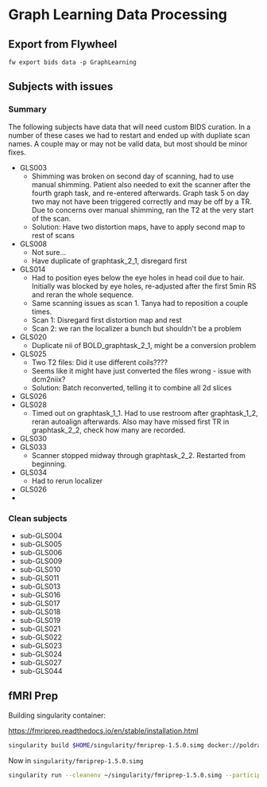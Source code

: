 # Graph Learning Data Processing

## Export from Flywheel
`fw export bids data -p GraphLearning`

## Subjects with issues

### Summary
The following subjects have data that will need custom BIDS curation. In a number of these cases we had to restart and ended up with dupliate scan names. A couple may or may not be valid data, but most should be minor fixes.
- GLS003
    - Shimming was broken on second day of scanning, had to use manual shimming. Patient also needed to exit the scanner after the fourth graph task, and re-entered afterwards. Graph task 5 on day two may not have been triggered correctly and may be off by a TR. Due to concerns over manual shimming, ran the T2 at the very start of the scan.
    - Solution: Have two distortion maps, have to apply second map to rest of scans
- GLS008
    - Not sure...
    - Have duplicate of graphtask_2_1, disregard first
- GLS014
    - Had to position eyes below the eye holes in head coil due to hair. Initially was blocked by eye holes, re-adjusted after the first 5min RS and reran the whole sequence.
    - Same scanning issues as scan 1. Tanya had to reposition a couple times.
    - Scan 1: Disregard first distortion map and rest
    - Scan 2: we ran the localizer a bunch but shouldn't be a problem
- GLS020
    - Duplicate nii of BOLD_graphtask_2_1, might be a conversion problem
- GLS025
    - Two T2 files: Did it use different coils????
    - Seems like it might have just converted the files wrong - issue with dcm2niix?
    - Solution: Batch reconverted, telling it to combine all 2d slices
- GLS026
- GLS028
    - Timed out on graphtask_1_1. Had to use restroom after graphtask_1_2, reran autoalign afterwards. Also may have missed first TR in graphtask_2_2, check how many are recorded.
- GLS030
- GLS033
    - Scanner stopped midway through graphtask_2_2. Restarted from beginning.
- GLS034
    - Had to rerun localizer
- GLS026
- 

### Clean subjects

- sub-GLS004
- sub-GLS005
- sub-GLS006
- sub-GLS009
- sub-GLS010
- sub-GLS011
- sub-GLS013
- sub-GLS016
- sub-GLS017
- sub-GLS018
- sub-GLS019
- sub-GLS021
- sub-GLS022
- sub-GLS023
- sub-GLS024
- sub-GLS027
- sub-GLS044

## fMRI Prep

Building singularity container:

https://fmriprep.readthedocs.io/en/stable/installation.html

```bash
singularity build $HOME/singularity/fmriprep-1.5.0.simg docker://poldracklab/fmriprep:1.5.0
```

Now in `singularity/fmriprep-1.5.0.simg`

```bash
singularity run --cleanenv ~/singularity/fmriprep-1.5.0.simg --participant_label sub-GLS013 data fmriprep participant
```
